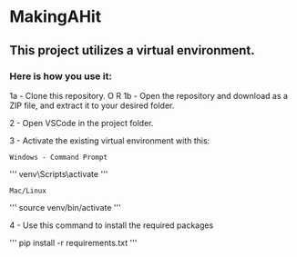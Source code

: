 # MakingAHit

## This project utilizes a virtual environment. 
### Here is how you use it:

1a - Clone this repository.
      O R
1b - Open the repository and download as a ZIP file, and extract it to your desired folder.

2 - Open VSCode in the project folder.

3 - Activate the existing virtual environment with this:

    Windows - Command Prompt

'''
venv\Scripts\activate
'''

    Mac/Linux

'''
source venv/bin/activate
'''

4 - Use this command to install the required packages

''' 
pip install -r requirements.txt
'''

